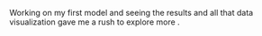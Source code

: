 Working on my first model and seeing the results and all that data visualization gave me a rush to explore more . 

